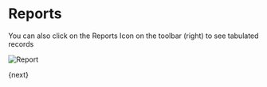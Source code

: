 # Reports

You can also click on the Reports Icon on the toolbar (right) to see tabulated records

<img class="screenshot" alt="Report" src="/assets/frappe_io/images/report.png">

{next}
